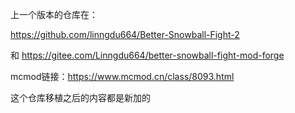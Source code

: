 上一个版本的仓库在：

https://github.com/linngdu664/Better-Snowball-Fight-2

和
https://gitee.com/Linngdu664/better-snowball-fight-mod-forge

mcmod链接：https://www.mcmod.cn/class/8093.html

这个仓库移植之后的内容都是新加的